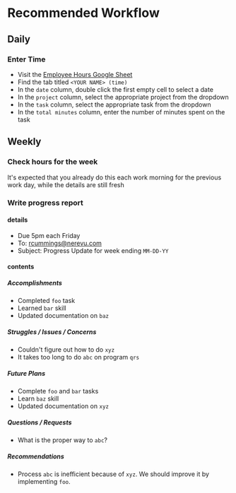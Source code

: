 # Recommended Workflow

## Daily

### Enter Time

- Visit the [Employee Hours Google Sheet](https://docs.google.com/spreadsheets/d/1Q-0R_q5-dWeaIAktvxRirZGXJZmMxd8qjVTujauMdak/edit#gid=806531735)
- Find the tab titled `<YOUR NAME> (time)`
- In the `date` column, double click the first empty cell to select a date
- In the `project` column, select the appropriate project from the dropdown
- In the `task` column, select the appropriate task from the dropdown
- In the `total minutes` column, enter the number of minutes spent on the task

## Weekly

### Check hours for the week

It's expected that you already do this each work morning for the previous work day, while the details are still fresh

### Write progress report

#### details

* Due 5pm each Friday
* To: rcummings@nerevu.com
* Subject: Progress Update for week ending `MM-DD-YY`

#### contents

##### Accomplishments

* Completed `foo` task
* Learned `bar` skill
* Updated documentation on `baz`

##### Struggles / Issues / Concerns

* Couldn't figure out how to do `xyz`
* It takes too long to do `abc` on program `qrs`

##### Future Plans

* Complete `foo` and `bar` tasks
* Learn `baz` skill
* Updated documentation on `xyz`

##### Questions / Requests

* What is the proper way to `abc`?

##### Recommendations

* Process `abc` is inefficient because of `xyz`. We should improve it by implementing `foo`.
